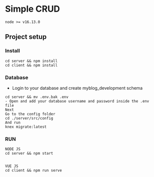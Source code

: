 # Simple CRUD
```
node >= v16.13.0
```
## Project setup

### Install
```
cd server && npm install
cd client && npm install
```

### Database 
- Login to your database and create myblog_development schema

```
cd server && mv .env.bak .env
- Open and add your database username and password inside the .env file
Next
Go to the config folder
cd ./server/src/config
And run
knex migrate:latest

```

### RUN
```
NODE JS
cd server && npm start


VUE JS
cd client && npm run serve
```



